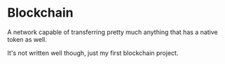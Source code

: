 # Blockchain
A network capable of transferring pretty much anything that has a native token as well.

It's not written well though, just my first blockchain project.